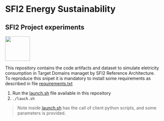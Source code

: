 # SFI2 Energy Sustainability
## SFI2 Project experiments

<a href="[#](https://sites.google.com/view/sfi2/home)"><img src="http://url.to/image.png](https://github.com/romoreira/SFI2-Energy-Sustainability/blob/f1d9047c24d8b16e2325c11045ccf3fd4bb36fac/image_2022_11_24T14_18_42_783Z%20(1).png" height="80" width="80" ></a>


This repository contains the code artifacts and dataset to simulate eletricity consumption in Target Domains managet by SFI2 Reference Architecture. To reproduce this snipet it is mandatory to install some requirements as described in file [requirements.txt](https://github.com/romoreira/SFI2-Energy-Sustainability/blob/master/requirements.txt)

1. Run the [launch.sh](https://github.com/romoreira/SFI2-Energy-Sustainability/blob/master/requirements.txt) file available in this repository
2. `./lauch.sh`
> Note inside [launch.sh](https://github.com/romoreira/SFI2-Energy-Sustainability/blob/master/requirements.txt) has the call of client python scripts, and some parameters is provided.

